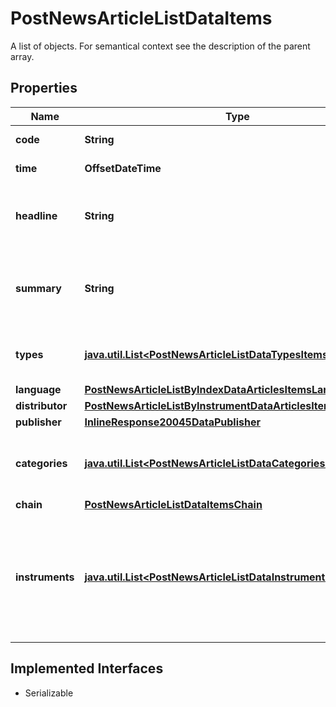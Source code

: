 

# PostNewsArticleListDataItems

A list of objects. For semantical context see the description of the parent array.

## Properties

Name | Type | Description | Notes
------------ | ------------- | ------------- | -------------
**code** | **String** | Identifier of the news article. |  [optional]
**time** | **OffsetDateTime** | Date and time of the news article. |  [optional]
**headline** | **String** | Headline of the news article represented as text with HTML entity encoding but without HTML tags. |  [optional]
**summary** | **String** | Textual summary of the body of the news article or &#x60;null&#x60; if no summary was provided by the news article distributor. |  [optional]
**types** | [**java.util.List&lt;PostNewsArticleListDataTypesItems&gt;**](PostNewsArticleListDataTypesItems.md) | Types of news article. See endpoint &#x60;/news/article/type/list&#x60; for possible values. |  [optional]
**language** | [**PostNewsArticleListByIndexDataArticlesItemsLanguage**](PostNewsArticleListByIndexDataArticlesItemsLanguage.md) |  |  [optional]
**distributor** | [**PostNewsArticleListByInstrumentDataArticlesItemsDistributor**](PostNewsArticleListByInstrumentDataArticlesItemsDistributor.md) |  |  [optional]
**publisher** | [**InlineResponse20045DataPublisher**](InlineResponse20045DataPublisher.md) |  |  [optional]
**categories** | [**java.util.List&lt;PostNewsArticleListDataCategoriesItems&gt;**](PostNewsArticleListDataCategoriesItems.md) | Categories related to the news article. See endpoint &#x60;/category/list&#x60; for possible values. |  [optional]
**chain** | [**PostNewsArticleListDataItemsChain**](PostNewsArticleListDataItemsChain.md) |  |  [optional]
**instruments** | [**java.util.List&lt;PostNewsArticleListDataInstrumentsItems&gt;**](PostNewsArticleListDataInstrumentsItems.md) | Set of stock instruments related to the article. The set is not updated in the course of corporate actions, e.g. when the related company obtains a new instrument after a spin-off. |  [optional]


## Implemented Interfaces

* Serializable


